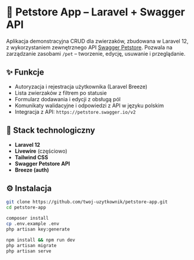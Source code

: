 # 🐾 Petstore App – Laravel + Swagger API

Aplikacja demonstracyjna CRUD dla zwierzaków, zbudowana w Laravel 12, z wykorzystaniem zewnętrznego API [Swagger Petstore](https://petstore.swagger.io/). Pozwala na zarządzanie zasobami `/pet` – tworzenie, edycję, usuwanie i przeglądanie.

## ✨ Funkcje

- Autoryzacja i rejestracja użytkownika (Laravel Breeze)
- Lista zwierzaków z filtrem po statusie
- Formularz dodawania i edycji z obsługą pól
- Komunikaty walidacyjne i odpowiedzi z API w języku polskim
- Integracja z API: `https://petstore.swagger.io/v2`

## 🧱 Stack technologiczny

- **Laravel 12**
- **Livewire** (częściowo)
- **Tailwind CSS**
- **Swagger Petstore API**
- **Breeze (auth)**

## ⚙️ Instalacja

```bash
git clone https://github.com/twoj-uzytkownik/petstore-app.git
cd petstore-app

composer install
cp .env.example .env
php artisan key:generate

npm install && npm run dev
php artisan migrate
php artisan serve

